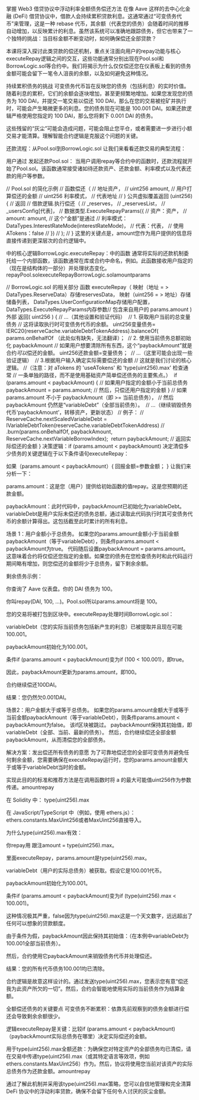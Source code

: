 掌握 Web3 借贷协议中浮动利率全额债务偿还方法
在像 Aave 这样的去中心化金融 (DeFi) 借贷协议中，借款人会持续累积贷款利息。这通常通过“可变债务代币”来管理，这是一种 rebase 代币，其余额（代表您的债务）会随着时间的推移自动增加，以反映累计的利息。虽然该系统可以准确地跟踪债务，但它也带来了一个独特的挑战：当目标金额不断变动时，如何确保偿还全部贷款？

本课将深入探讨此类贷款的偿还机制，重点关注面向用户的repay功能与核心executeRepay逻辑之间的交互，这些功能通常分别出现在Pool.sol和BorrowLogic.sol等合约中。我们将揭示为什么仅仅偿还您在仪表板上看到的债务金额可能会留下一笔令人沮丧的余额，以及如何避免这种情况。

持续累积债务的挑战
可变债务代币旨在反映您的债务（包括利息）的实时价值。随着利息的累积，它们的余额会逐块增加，甚至更频繁地增加。如果您发现您的债务为 100 DAI，并提交一笔交易以偿还 100 DAI，那么在您的交易被挖矿并执行时，可能会产生略微更多的利息。您的债务现在可能是 100.001 DAI。如果还款逻辑严格使用您指定的 100 DAI，那么您将剩下 0.001 DAI 的债务。

这些残留的“灰尘”可能会造成问题，可能会阻止您平仓，或者需要进一步进行小额交易才能清算。理解智能合约逻辑是克服这个问题的关键。

还款流程：从Pool.sol到BorrowLogic.sol
让我们来看看还款交易的典型流程：

用户通过 发起还款Pool.sol：
当用户调用repay等合约中的函数时，还款流程就开始了Pool.sol。该函数通常接受诸如待还款资产、还款金额、利率模式以及代表还款的用户等参数。

// Pool.sol 的简化示例
// 函数偿还（
// 地址资产，
// uint256 amount, // 用户打算偿还的金额
// uint256 利率模式，
// 代表地址
// ) 公共虚拟覆盖返回 (uint256) {
// 返回
// 借款逻辑.执行偿还（
// _reserves，
// _reservesList，
// _usersConfig[代表]，
// 数据类型.ExecuteRepayParams({
// 资产：资产，
// amount: amount, // 这个“金额”是通过
// 利率模式：DataTypes.InterestRateMode(interestRateMode)，
// 代表：代表，
// 使用ATokens：false
// })
// );
// }
这里的关键点是，amount您作为用户提供的信息将直接传递到更深层次的合约逻辑中。

中的核心逻辑BorrowLogic.executeRepay：中的函数
通常将实际的还款机制委托给一个内部函数，该函数通常在库或合约中命名，例如。此函数接收用户指定的（现在是结构体的一部分）并处理状态变化。repayPool.solexecuteRepayBorrowLogic.solamountparams

// BorrowLogic.sol 的相关部分
函数 executeRepay（
    映射（地址 = > DataTypes.ReserveData）存储reservesData，
    映射（uint256  = > 地址）存储储备列表，
    DataTypes.UserConfigurationMap存储用户配置，
    DataTypes.ExecuteRepayParams内存参数// 包含来自用户的 params.amount
)外部 返回( uint256 ) {
    // ...（其他设置和验证代码）
​
    // 1. 获取用户当前的总变量债务
    // 这将读取执行时可变债务代币的余额。
    uint256变量债务= IERC20(reserveCache.variableDebtTokenAddress).balanceOf(
        params.onBehalfOf
    （此处似有缺失，无法翻译）；
​
    // 2. 使用当前债务总额初始化 paybackAmount
    // 如果用户想要清除所有东西，这个“paybackAmount”就是合约*可以*偿还的金额。
    uint256还款金额=变量债务；
​
    // ...（这里可能会出现一些验证逻辑）
​
    // 3.根据用户输入确定实际需要偿还的金额
    // 这就是我们讨论的核心逻辑。
    //（注意：对 aTokens 的 'useATokens' 和 'type(uint256).max' 检查通常
    // 一条单独的路径，而不是使用基础资产简单偿还债务的主要焦点。）
​
    if (params.amount < paybackAmount) { // 如果用户指定的金额小于当前总债务
        paybackAmount = params.amount;     // 然后，只偿还用户指定的金额
    }
    // 如果 params.amount 不小于 paybackAmount（即 >= 当前总债务），
    // 然后 paybackAmount 仍然是“variableDebt”（全部当前债务）。
​
    // ...（继续销毁债务代币‘paybackAmount’，转移资产，更新状态）
    // 例子：
    // ReserveCache.nextScaledVariableDebt = IVariableDebtToken(reserveCache.variableDebtTokenAddress)
    // .burn(params.onBehalfOf, paybackAmount, ReserveCache.nextVariableBorrowIndex);
​
    return paybackAmount; // 返回实际偿还的金额
}
决策逻辑：if (params.amount < paybackAmount)
决定清偿多少债务的关键逻辑在于以下条件语句executeRepay：

如果（params.amount < paybackAmount）{
    回报金额=参数金额；
}
让我们来分析一下：

params.amount：这是您（用户）提供给初始函数的值repay。这是您预期的还款金额。

paybackAmount：此时代码中，paybackAmount已初始化为variableDebt。variableDebt是用户实际未偿还的债务总额，通过读取此代码执行时其可变债务代币的余额计算得出。这包括截至此时累计的所有利息。

场景 1：用户金额小于总债务。
如果您的params.amount金额小于当前金额paybackAmount（等于variableDebt），则条件params.amount < paybackAmount为true。
代码随后设置paybackAmount = params.amount。
这意味着合约将仅偿还您指定的金额。如果您的债务在您检查债务时和此代码运行期间略有增加，则您偿还的金额将少于总债务，留下剩余余额。

剩余债务示例：

你查询了 Aave 仪表盘。你的 DAI 债务为 100。

你叫repay(DAI, 100, ...)。Pool.sol所以params.amount将是 100。

您的交易将被打包到区块中。executeRepay处理时间BorrowLogic.sol：

variableDebt（您的实际当前债务包括新产生的利息）已被提取并且现在可能100.001。

paybackAmount初始化为100.001。

条件if (params.amount < paybackAmount)变为if (100 < 100.001)，即true。

因此，paybackAmount更新为params.amount，即100。

合约继续偿还100DAI。

结果：您仍然欠0.001DAI。

场景2：用户金额大于或等于总债务。
如果您的params.amount金额大于或等于当前金额paybackAmount（等于variableDebt），则条件params.amount < paybackAmount为false。
该if区块被跳过。
paybackAmount保持其初始值，即variableDebt（全部、当前、最新的债务）。
然后，合约继续偿还全部金额paybackAmount，从而清偿您的全部债务。

解决方案：发出偿还所有债务的意愿
为了可靠地偿还您的全部可变债务并避免任何剩余金额，您需要确保在executeRepay运行时，您的params.amount金额大于或等于variableDebt当时的金额。

实现此目的的标准和推荐方法是在调用函数时将 a 的最大可能值uint256作为参数传递。amountrepay

在 Solidity 中： type(uint256).max

在 JavaScript/TypeScript 中（例如，使用 ethers.js）： ethers.constants.MaxUint256或者MaxUint256直接导入。

为什么type(uint256).max有效：

你repay用 跟注amount = type(uint256).max。

里面executeRepay，params.amount是type(uint256).max。

variableDebt（用户的实际总债务）被获取。假设它是100.001代币。

paybackAmount初始化为100.001。

条件if (params.amount < paybackAmount)变为if (type(uint256).max < 100.001)。

这种情况极其严重，false因为type(uint256).max这是一个天文数字，远远超出了任何可以想象的贷款额度。

由于条件为假，paybackAmount因此保持其初始值：（在本例中variableDebt为100.001全部当前债务）。

然后，合约使用它paybackAmount来销毁债务代币并处理偿还。

结果：您的所有代币债务100.001均已清除。

合约逻辑是故意这样设计的。通过发送type(uint256).max，您表示您有意“偿还我为此资产所欠的一切”。然后，合约会智能地使用实际的当前债务作为结算金额。

全额偿还债务的关键要点
可变债务不断累积：依靠先前观察到的债务金额进行偿还会导致剩余余额很少。

逻辑executeRepay是关键：比较if (params.amount < paybackAmount)（paybackAmount实际总债务在哪里）决定实际偿还的金额。

用于type(uint256).max全额还款：为确保您对特定资产的全部债务均已清偿，请在交易中传递type(uint256).max（或其特定语言等效项，例如ethers.constants.MaxUint256）作为。然后，协议将使用您当前对该资产的实际总债务作为还款金额。amountrepay

通过了解此机制并采用该type(uint256).max策略，您可以自信地管理和完全清算 DeFi 协议中的浮动利率贷款，确保不会留下任何令人讨厌的灰尘金额。
